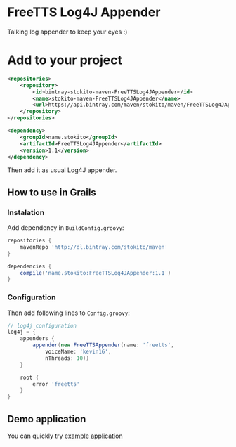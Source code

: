 # FreeTTS Log4J Appender

Talking log appender to keep your eyes :)

# Add to your project
```xml
<repositories>
    <repository>
        <id>bintray-stokito-maven-FreeTTSLog4JAppender</id>
        <name>stokito-maven-FreeTTSLog4JAppender</name>
        <url>https://api.bintray.com/maven/stokito/maven/FreeTTSLog4JAppender</url>
    </repository>
</repositories>

<dependency>
    <groupId>name.stokito</groupId>
    <artifactId>FreeTTSLog4JAppender</artifactId>
    <version>1.1</version>
</dependency>
```

Then add it as usual Log4J appender.

## How to use in Grails
### Instalation
Add dependency in `BuildConfig.groovy`:

```groovy
repositories {
    mavenRepo 'http://dl.bintray.com/stokito/maven'
}

dependencies {
    compile('name.stokito:FreeTTSLog4JAppender:1.1')
}
```
### Configuration
Then add following lines to `Config.groovy`:

```groovy
// log4j configuration
log4j = {
    appenders {
        appender(new FreeTTSAppender(name: 'freetts', 
            voiceName: 'kevin16',
            nThreads: 10))
    }

    root {
        error 'freetts'
    }
}
```

## Demo application
You can quickly try [example application](https://github.com/stokito/FreeTTSLog4JDemo)

